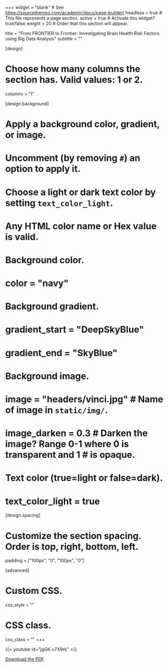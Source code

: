 +++
widget = "blank"  # See https://sourcethemes.com/academic/docs/page-builder/
headless = true  # This file represents a page section.
active = true  # Activate this widget? true/false
weight = 20  # Order that this section will appear.

title = "From FRONTIER to Frontier: Investigating Brain Health Risk Factors using Big Data Analysis"
subtitle = ""

[design]
  # Choose how many columns the section has. Valid values: 1 or 2.
  columns = "1"

[design.background]
  # Apply a background color, gradient, or image.
  #   Uncomment (by removing `#`) an option to apply it.
  #   Choose a light or dark text color by setting `text_color_light`.
  #   Any HTML color name or Hex value is valid.

  # Background color.
  # color = "navy"
  
  # Background gradient.
  # gradient_start = "DeepSkyBlue"
  # gradient_end = "SkyBlue"
  
  # Background image.
  # image = "headers/vinci.jpg" # Name of image in `static/img/`.
  # image_darken = 0.3  # Darken the image? Range 0-1 where 0 is transparent and 1   # is opaque.

  # Text color (true=light or false=dark).
  # text_color_light = true

[design.spacing]
  # Customize the section spacing. Order is top, right, bottom, left.
  padding = ["100px", "0", "100px", "0"]

[advanced]
 # Custom CSS. 
 css_style = ""
 
 # CSS class.
 css_class = ""
+++

{{< youtube id="jgGK-v7X9rk" >}}


[Download the PDF](static/files/Ambikairajah_research-summary-presentation_2024.pdf)